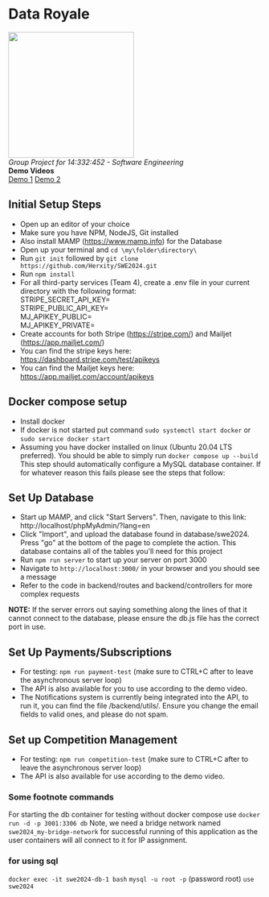 # Data Royale 
<img src='https://github.com/Herxity/SWE2024/assets/34107608/1d779544-c823-4e7b-b249-07f2793e6651' width='250'>
<br>
<i>Group Project for 14:332:452 - Software Engineering</i>
<br>
<b> Demo Videos </b>
<br>
<a href="https://www.youtube.com/watch?v=_E6fqzHvxds">Demo 1</a>
<a href="https://youtu.be/Gj008-v3364?si=HN1igN8L0ADTTUQd">Demo 2</a>



## Initial Setup Steps 
- Open up an editor of your choice
- Make sure you have NPM, NodeJS, Git installed
- Also install MAMP (https://www.mamp.info) for the Database
- Open up your terminal and `cd \my\folder\directory\`
- Run `git init` followed by `git clone https://github.com/Herxity/SWE2024.git`
- Run `npm install`
- For all third-party services (Team 4), create a .env file in your current directory with the following format:\
    STRIPE_SECRET_API_KEY=\
    STRIPE_PUBLIC_API_KEY=\
    MJ_APIKEY_PUBLIC=\
    MJ_APIKEY_PRIVATE=
- Create accounts for both Stripe (https://stripe.com/) and Mailjet (https://app.mailjet.com/)
- You can find the stripe keys here: https://dashboard.stripe.com/test/apikeys
- You can find the Mailjet keys here: https://app.mailjet.com/account/apikeys

## Docker compose setup
- Install docker
- If docker is not started put command ```sudo systemctl start docker``` or ```sudo service docker start```
- Assuming you have docker installed on linux (Ubuntu 20.04 LTS preferred). You should be able to simply run
  ```docker compose up --build```
  This step should automatically configure a MySQL database container. If for whatever reason this fails please see the steps that follow:

## Set Up Database <These instructions should be deprecated as of the docker compose addition>
- Start up MAMP, and click "Start Servers".  Then, navigate to this link: http://localhost/phpMyAdmin/?lang=en 
- Click "Import", and upload the database found in database/swe2024. Press "go" at the bottom of the page to complete the action. This database contains all of the tables you'll need for this project
- Run `npm run server` to start up your server on port 3000
- Navigate to `http://localhost:3000/` in your browser and you should see a message
- Refer to the code in backend/routes and backend/controllers for more complex requests

**NOTE:** If the server errors out saying something along the lines of that it cannot connect to the database, please ensure the db.js file has the correct port in use.

## Set Up Payments/Subscriptions
- For testing: `npm run payment-test` (make sure to CTRL+C after to leave the asynchronous server loop)
- The API is also available for you to use according to the demo video.
- The Notifications system is currently being integrated into the API, to run it, you can find the file /backend/utils/. Ensure you change the email fields to valid ones, and please do not spam.

## Set up Competition Management
- For testing: `npm run competition-test` (make sure to CTRL+C after to leave the asynchronous server loop)
- The API is also available for use according to the demo video.


### Some footnote commands
For starting the db container for testing without docker compose use ```docker run -d -p 3001:3306 db```
Note, we need a bridge network named `swe2024_my-bridge-network` for successful running of this application as the user containers will all connect to it for IP assignment.



### for using sql
`docker exec -it swe2024-db-1 bash`
`mysql -u root -p` (password root)
`use swe2024`
